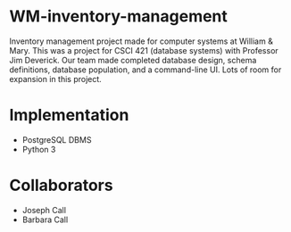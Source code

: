# WM-inventory-management
Inventory management project made for computer systems at William & Mary. This was a project for CSCI 421 (database systems) with Professor Jim Deverick.
Our team made completed database design, schema definitions, database population, and a command-line UI. Lots of room for expansion in this project.

# Implementation
- PostgreSQL DBMS
- Python 3

# Collaborators
- Joseph Call
- Barbara Call
